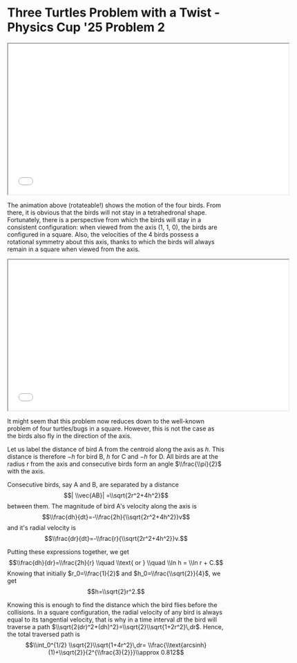 # Three Turtles Problem with a Twist - Physics Cup '25 Problem 2

<iframe src="../Files/anim1.html" width="650" height="350"></iframe>

The animation above (rotateable!) shows the motion of the four birds. From there, it is obvious that the birds will not stay in a tetrahedronal shape. Fortunately, there is a perspective from which the birds will stay in a consistent configuration: when viewed from the axis (1, 1, 0), the birds are configured in a square. Also, the velocities of the 4 birds possess a rotational symmetry about this axis, thanks to which the birds will always remain in a square when viewed from the axis.


<iframe src="../Files/anim2.html" width="650" height="350"></iframe>

It might seem that this problem now reduces down to the well-known problem of four turtles/bugs in a square. However, this is not the case as the birds also fly in the direction of the axis.

Let us label the distance of bird A from the centroid along the axis as $h$. This distance is therefore $-h$ for bird B, $h$ for C and $-h$ for D. All birds are at the radius r from the axis and consecutive birds form an angle $\\frac{\\pi}{2}$ with the axis.

Consecutive birds, say A and B, are separated by a distance $$| \\vec{AB}| =\\sqrt{2r^2+4h^2}$$ between them. The magnitude of bird A's velocity along the axis is $$\\frac{dh}{dt}=-\\frac{2h}{\\sqrt{2r^2+4h^2}}v$$ and it's radial velocity is  $$\\frac{dr}{dt}=-\\frac{r}{\\sqrt{2r^2+4h^2}}v.$$

Putting these expressions together, we get $$\\frac{dh}{dr}=\\frac{2h}{r} \\quad \\text{    or   } \\quad \\ln h = \\ln r + C.$$ Knowing that initially $r_0=\\frac{1}{2}$ and $h_0=\\frac{\\sqrt{2}}{4}$, we get $$h=\\sqrt{2}r^2.$$

Knowing this is enough to find the distance which the bird flies before the collisions. In a square configuration, the radial velocity of any bird is always equal to its tangential velocity, that is why in a time interval $dt$ the bird will traverse a path $\\sqrt{2(dr)^2+(dh)^2}=\\sqrt{2}\\sqrt{1+2r^2}\,dr$. Hence, the total traversed path is $$\\int_0^{1/2} \\sqrt{2}\\sqrt{1+4r^2}\,dr= \\frac{\\text{arcsinh}(1)+\\sqrt{2}}{2^{\\frac{3}{2}}}\\approx 0.812$$

